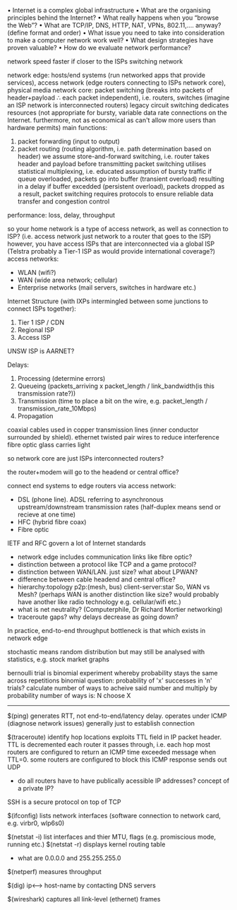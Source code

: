 <!-- SPDX-License-Identifier: zlib-acknowledgement -->
• Internet is a complex global infrastructure
• What are the organising principles behind the Internet?
• What really happens when you “browse the Web”?
• What are TCP/IP, DNS, HTTP, NAT, VPNs, 802.11,.... anyway? (define format and order)
• What issue you need to take into consideration to make a
computer network work well?
• What design strategies have proven valuable?
• How do we evaluate network performance?

network speed faster if closer to the ISPs switching network

network edge: hosts/end systems (run networked apps that provide services), access network (edge routers connecting to ISPs network core), physical media
network core: packet switching (breaks into packets of header+payload ∴ each packet independent), i.e. routers, switches (imagine an ISP network is interconnected routers)
legacy circuit switching dedicates resources (not appropriate for bursty, variable data rate connections on the Internet. furthermore, not as economical as can't allow more users than hardware permits)
main functions:
1. packet forwarding (input to output)
2. packet routing (routing algorithm, i.e. path determination based on header)
we assume store-and-forward switching, i.e. router takes header and payload before transmitting 
packet switching utilises statistical multiplexing, i.e. educated assumption of bursty traffic
if queue overloaded, packets go into buffer (transient overload) resulting in a delay
if buffer excedded (persistent overload), packets dropped
as a result, packet switching requires protocols to ensure reliable data transfer and congestion control

performance: loss, delay, throughput 

so your home network is a type of access network, as well as connection to ISP? (i.e. access network just network to a router that goes to the ISP)
however, you have access ISPs that are interconnected via a global ISP 
(Telstra probably a Tier-1 ISP as would provide international coverage?)
access networks:
* WLAN (wifi?)
* WAN (wide area network; cellular)
* Enterprise networks (mail servers, switches in hardware etc.)

Internet Structure (with IXPs intermingled between some junctions to connect ISPs together):
1. Tier 1 ISP / CDN
2. Regional ISP
3. Access ISP

UNSW ISP is AARNET?

Delays:
1. Processing (determine errors)
2. Queueing (packets_arriving x packet_length / link_bandwidth(is this transmission rate?))
3. Transmission (time to place a bit on the wire, e.g. packet_length / transmission_rate_10Mbps)
4. Propagation

coaxial cables used in copper transmission lines (inner conductor surrounded by shield).
ethernet twisted pair wires to reduce interference
fibre optic glass carries light

so network core are just ISPs interconnected routers?

the router+modem will go to the headend or central office?

connect end systems to edge routers via access network:
* DSL (phone line). ADSL referring to asynchronous upstream/downstream transmission rates (half-duplex means send or recieve at one time)
* HFC (hybrid fibre coax)
* Fibre optic

IETF and RFC govern a lot of Internet standards

* network edge includes communication links like fibre optic?
* distinction between a protocol like TCP and a game protocol?
* distinction between WAN/LAN. just size?
what about LPWAN?
* difference between cable headend and central office?
* hierarchy:topology
p2p:(mesh, bus)
client-server:star
So, WAN vs Mesh? (perhaps WAN is another distinction like size? would probably have another like radio technology e.g. cellular/wifi etc.)
* what is net neutrality? (Computerphile, Dr Richard Mortier networking)
* traceroute gaps? why delays decrease as going down?

In practice, end-to-end throughput bottleneck is that which exists in network edge

stochastic means random distribution but may still be analysed with statistics, e.g. stock market graphs

bernoulli trial is binomial experiment whereby probability stays the same across repetitions
binomial question: probability of 'x' successes in 'n' trials?
calculate number of ways to acheive said number and multiply by probability
number of ways is: N choose X

------------------------------------------------------------------------------------------
$(ping) generates RTT, not end-to-end/latency delay. operates under ICMP (diagnose network issues)
generally just to establish connection

$(traceroute) identify hop locations
exploits TTL field in IP packet header. TTL is decremented each router it passes through, i.e. each hop
most routers are configured to return an ICMP time exceeded message when TTL=0.
some routers are configured to block this ICMP response
sends out UDP
* do all routers have to have publically acessible IP addresses? concept of a private IP?

SSH is a secure protocol on top of TCP 

$(ifconfig) lists network interfaces (software connection to network card, e.g. virbr0, wlp6s0)

$(netstat -i) list interfaces and thier MTU, flags (e.g. promiscious mode, running etc.)
$(netstat -r) displays kernel routing table
* what are 0.0.0.0 and 255.255.255.0

$(netperf) measures throughput

$(dig) ip⟷  host-name by contacting DNS servers 

$(wireshark) captures all link-level (ethernet) frames
